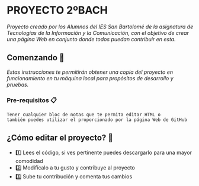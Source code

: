 # PROYECTO 2ºBACH

_Proyecto creado por los Alumnos del IES San Bartolomé de la asignatura de Tecnologías de la Información y la Comunicación, con el objetivo de crear una página Web en conjunto donde todos puedan contribuir en esta._

## Comenzando 🚀

_Estas instrucciones te permitirán obtener una copia del proyecto en funcionamiento en tu máquina local para propósitos de desarrollo y pruebas._


### Pre-requisitos 📋

```
Tener cualquier bloc de notas que te permita editar HTML o 
también puedes utilizar el proporcionado por la página Web de GitHub
```

## ¿Cómo editar el proyecto? 🎁

* 1️⃣ Lees el código, si ves pertinente puedes descargarlo para una mayor comodidad
* 2️⃣ Modifícalo a tu gusto y contribuye al proyecto
* 3️⃣ Sube tu contribución y comenta tus cambios
 

